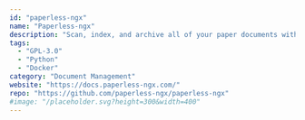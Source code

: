 ```yaml
---
id: "paperless-ngx"
name: "Paperless-ngx"
description: "Scan, index, and archive all of your paper documents with an improved interface (fork of Paperless)."
tags:
  - "GPL-3.0"
  - "Python"
  - "Docker"
category: "Document Management"
website: "https://docs.paperless-ngx.com/"
repo: "https://github.com/paperless-ngx/paperless-ngx"
#image: "/placeholder.svg?height=300&width=400"
---
```


